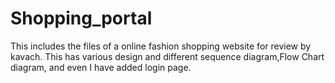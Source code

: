 # Shopping_portal
This includes the files of a online fashion shopping website for review by kavach. This has various design and different sequence diagram,Flow Chart diagram, and even I have added
login page.
